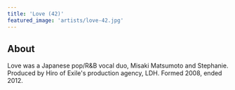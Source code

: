```yaml
---
title: 'Love (42)'
featured_image: 'artists/love-42.jpg'
---
```


## About

Love was a Japanese pop/R&B vocal duo, Misaki Matsumoto and Stephanie.
Produced by Hiro of Exile's production agency, LDH. Formed 2008, ended 2012.
